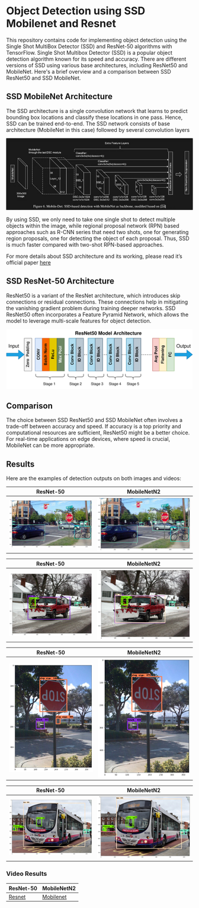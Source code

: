 # Object Detection using SSD Mobilenet and Resnet
This repository contains code for implementing object detection using the Single Shot MultiBox Detector (SSD) and ResNet-50 algorithms with TensorFlow. Single Shot Multibox Detector (SSD) is a popular object detection algorithm known for its speed and accuracy. There are different versions of SSD using various base architectures, including ResNet50 and MobileNet. Here's a brief overview and a comparison between SSD ResNet50 and SSD MobileNet.

## SSD MobileNet Architecture
The SSD architecture is a single convolution network that learns to predict bounding box locations and classify these locations in one pass. Hence, SSD can be trained end-to-end. The SSD network consists of base architecture (MobileNet in this case) followed by several convolution layers

![Architecture](./media/arch.png)

By using SSD, we only need to take one single shot to detect multiple objects within the image, while regional proposal network (RPN) based approaches such as R-CNN series that need two shots, one for generating region proposals, one for detecting the object of each proposal. Thus, SSD is much faster compared with two-shot RPN-based approaches.

For more details about SSD architecture and its working, please read it’s official paper [here](https://arxiv.org/pdf/1512.02325.pdf)

## SSD ResNet-50 Architecture
ResNet50 is a variant of the ResNet architecture, which introduces skip connections or residual connections. These connections help in mitigating the vanishing gradient problem during training deeper networks. SSD ResNet50 often incorporates a Feature Pyramid Network, which allows the model to leverage multi-scale features for object detection.

![Image](./media/resnet_arch.png)

## Comparison
The choice between SSD ResNet50 and SSD MobileNet often involves a trade-off between accuracy and speed. If accuracy is a top priority and computational resources are sufficient, ResNet50 might be a better choice. For real-time applications on edge devices, where speed is crucial, MobileNet can be more appropriate.

## Results
Here are the examples of detection outputs on both images and videos:

| ResNet-50                              | MobileNetN2                                  |
| -----------------------------------    | -----------------------------------           |
| ![Resnet](./media/result_resnet_1.png) | ![Mobilenet](./media/result_mobilenet_1.png)  |


| ResNet-50                              | MobileNetN2                                  |
| -----------------------------------    | -----------------------------------           |
| ![Resnet](./media/result_resnet_2.png) | ![Mobilenet](./media/result_mobilenet_2.png)  |


| ResNet-50                              | MobileNetN2                                  |
| -----------------------------------    | -----------------------------------           |
| ![Resnet](./media/result_resnet_3.png) | ![Mobilenet](./media/result_mobilenet_3.png)  |



| ResNet-50                              | MobileNetN2                                  |
| -----------------------------------    | -----------------------------------           |
| ![Resnet](./media/result_resnet_4.png) | ![Mobilenet](./media/result_mobilenet_4.png)  |

### Video Results 

| ResNet-50                              | MobileNetN2                                  |
| -----------------------------------    | -----------------------------------           |
| [Resnet](./media/driving_resnet.mp4)   | [Mobilenet](./media/driving_mobilenet.mp4)     |

